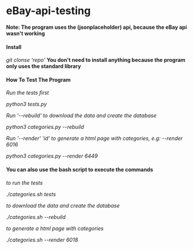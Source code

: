 # eBay-api-testing
**Note: The program uses the (jsonplaceholder) api, because the eBay api wasn't working**

#### Install
*git clonse 'repo'*
**You don't need to install anything because the program only uses the standard library**

#### How To Test The Program

*Run the tests first*

*python3 tests.py*

*Run '--rebuild' to download the data and create the database*

*python3 categories.py --rebuild*

*Run '--render' 'id' to generate a html page with categories, e.g: --render 6016*

*python3 categories.py --render 6449*

#### You can also use the bash script to execute the commands

*to run the tests*

*./categories.sh tests*

*to download the data and create the database*

*./categories.sh --rebuild*

*to generate a html page with categories*

*./categories.sh --render 6018*
